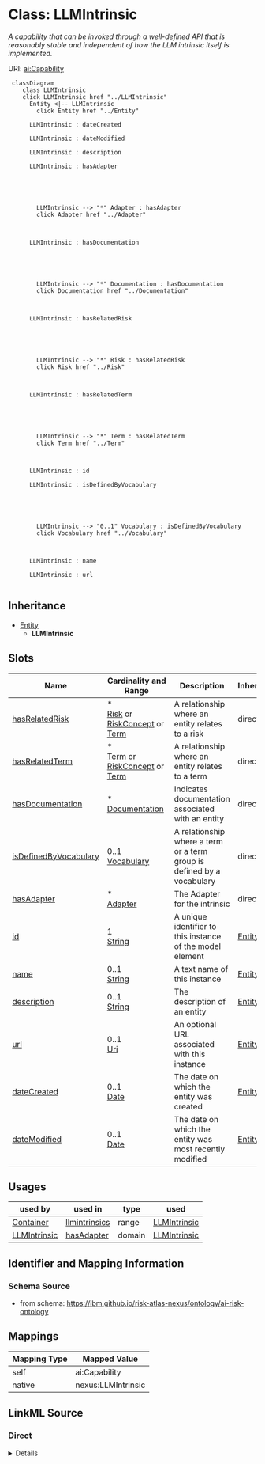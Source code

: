 

# Class: LLMIntrinsic


_A capability that can be invoked through a well-defined API that is reasonably stable and independent of how the LLM intrinsic itself is implemented._





URI: [ai:Capability](https://w3id.org/dpv/ai#Capability)






```mermaid
 classDiagram
    class LLMIntrinsic
    click LLMIntrinsic href "../LLMIntrinsic"
      Entity <|-- LLMIntrinsic
        click Entity href "../Entity"

      LLMIntrinsic : dateCreated

      LLMIntrinsic : dateModified

      LLMIntrinsic : description

      LLMIntrinsic : hasAdapter





        LLMIntrinsic --> "*" Adapter : hasAdapter
        click Adapter href "../Adapter"



      LLMIntrinsic : hasDocumentation





        LLMIntrinsic --> "*" Documentation : hasDocumentation
        click Documentation href "../Documentation"



      LLMIntrinsic : hasRelatedRisk





        LLMIntrinsic --> "*" Risk : hasRelatedRisk
        click Risk href "../Risk"



      LLMIntrinsic : hasRelatedTerm





        LLMIntrinsic --> "*" Term : hasRelatedTerm
        click Term href "../Term"



      LLMIntrinsic : id

      LLMIntrinsic : isDefinedByVocabulary





        LLMIntrinsic --> "0..1" Vocabulary : isDefinedByVocabulary
        click Vocabulary href "../Vocabulary"



      LLMIntrinsic : name

      LLMIntrinsic : url


```





## Inheritance
* [Entity](Entity.md)
    * **LLMIntrinsic**



## Slots

| Name | Cardinality and Range | Description | Inheritance |
| ---  | --- | --- | --- |
| [hasRelatedRisk](hasRelatedRisk.md) | * <br/> [Risk](Risk.md)&nbsp;or&nbsp;<br />[RiskConcept](RiskConcept.md)&nbsp;or&nbsp;<br />[Term](Term.md) | A relationship where an entity relates to a risk | direct |
| [hasRelatedTerm](hasRelatedTerm.md) | * <br/> [Term](Term.md)&nbsp;or&nbsp;<br />[RiskConcept](RiskConcept.md)&nbsp;or&nbsp;<br />[Term](Term.md) | A relationship where an entity relates to a term | direct |
| [hasDocumentation](hasDocumentation.md) | * <br/> [Documentation](Documentation.md) | Indicates documentation associated with an entity | direct |
| [isDefinedByVocabulary](isDefinedByVocabulary.md) | 0..1 <br/> [Vocabulary](Vocabulary.md) | A relationship where a term or a term group is defined by a vocabulary | direct |
| [hasAdapter](hasAdapter.md) | * <br/> [Adapter](Adapter.md) | The Adapter for the intrinsic | direct |
| [id](id.md) | 1 <br/> [String](String.md) | A unique identifier to this instance of the model element | [Entity](Entity.md) |
| [name](name.md) | 0..1 <br/> [String](String.md) | A text name of this instance | [Entity](Entity.md) |
| [description](description.md) | 0..1 <br/> [String](String.md) | The description of an entity | [Entity](Entity.md) |
| [url](url.md) | 0..1 <br/> [Uri](Uri.md) | An optional URL associated with this instance | [Entity](Entity.md) |
| [dateCreated](dateCreated.md) | 0..1 <br/> [Date](Date.md) | The date on which the entity was created | [Entity](Entity.md) |
| [dateModified](dateModified.md) | 0..1 <br/> [Date](Date.md) | The date on which the entity was most recently modified | [Entity](Entity.md) |





## Usages

| used by | used in | type | used |
| ---  | --- | --- | --- |
| [Container](Container.md) | [llmintrinsics](llmintrinsics.md) | range | [LLMIntrinsic](LLMIntrinsic.md) |
| [LLMIntrinsic](LLMIntrinsic.md) | [hasAdapter](hasAdapter.md) | domain | [LLMIntrinsic](LLMIntrinsic.md) |






## Identifier and Mapping Information







### Schema Source


* from schema: https://ibm.github.io/risk-atlas-nexus/ontology/ai-risk-ontology




## Mappings

| Mapping Type | Mapped Value |
| ---  | ---  |
| self | ai:Capability |
| native | nexus:LLMIntrinsic |







## LinkML Source

<!-- TODO: investigate https://stackoverflow.com/questions/37606292/how-to-create-tabbed-code-blocks-in-mkdocs-or-sphinx -->

### Direct

<details>
```yaml
name: LLMIntrinsic
description: A capability that can be invoked through a well-defined API that is reasonably
  stable and independent of how the LLM intrinsic itself is implemented.
from_schema: https://ibm.github.io/risk-atlas-nexus/ontology/ai-risk-ontology
is_a: Entity
slots:
- hasRelatedRisk
- hasRelatedTerm
- hasDocumentation
- isDefinedByVocabulary
- hasAdapter
class_uri: ai:Capability

```
</details>

### Induced

<details>
```yaml
name: LLMIntrinsic
description: A capability that can be invoked through a well-defined API that is reasonably
  stable and independent of how the LLM intrinsic itself is implemented.
from_schema: https://ibm.github.io/risk-atlas-nexus/ontology/ai-risk-ontology
is_a: Entity
attributes:
  hasRelatedRisk:
    name: hasRelatedRisk
    description: A relationship where an entity relates to a risk
    from_schema: https://ibm.github.io/risk-atlas-nexus/ontology/ai-risk-ontology
    rank: 1000
    domain: Any
    alias: hasRelatedRisk
    owner: LLMIntrinsic
    domain_of:
    - Term
    - Action
    - AiEval
    - BenchmarkMetadataCard
    - Adapter
    - LLMIntrinsic
    range: Risk
    multivalued: true
    inlined: false
    any_of:
    - range: RiskConcept
    - range: Term
  hasRelatedTerm:
    name: hasRelatedTerm
    description: A relationship where an entity relates to a term
    from_schema: https://ibm.github.io/risk-atlas-nexus/ontology/ai-risk-ontology
    rank: 1000
    domain: Any
    alias: hasRelatedTerm
    owner: LLMIntrinsic
    domain_of:
    - LLMIntrinsic
    range: Term
    multivalued: true
    inlined: false
    any_of:
    - range: RiskConcept
    - range: Term
  hasDocumentation:
    name: hasDocumentation
    description: Indicates documentation associated with an entity.
    from_schema: https://ibm.github.io/risk-atlas-nexus/ontology/ai-risk-ontology
    rank: 1000
    slot_uri: airo:hasDocumentation
    alias: hasDocumentation
    owner: LLMIntrinsic
    domain_of:
    - Dataset
    - Vocabulary
    - Term
    - RiskTaxonomy
    - Action
    - BaseAi
    - LargeLanguageModelFamily
    - AiEval
    - BenchmarkMetadataCard
    - Adapter
    - LLMIntrinsic
    range: Documentation
    multivalued: true
    inlined: false
  isDefinedByVocabulary:
    name: isDefinedByVocabulary
    description: A relationship where a term or a term group is defined by a vocabulary
    from_schema: https://ibm.github.io/risk-atlas-nexus/ontology/ai-risk-ontology
    rank: 1000
    slot_uri: schema:isPartOf
    alias: isDefinedByVocabulary
    owner: LLMIntrinsic
    domain_of:
    - Term
    - Adapter
    - LLMIntrinsic
    range: Vocabulary
  hasAdapter:
    name: hasAdapter
    description: The Adapter for the intrinsic
    from_schema: https://ibm.github.io/risk-atlas-nexus/ontology/ai-risk-ontology
    rank: 1000
    domain: LLMIntrinsic
    alias: hasAdapter
    owner: LLMIntrinsic
    domain_of:
    - LLMIntrinsic
    range: Adapter
    multivalued: true
    inlined: false
  id:
    name: id
    description: A unique identifier to this instance of the model element. Example
      identifiers include UUID, URI, URN, etc.
    from_schema: https://ibm.github.io/risk-atlas-nexus/ontology/ai-risk-ontology
    rank: 1000
    slot_uri: schema:identifier
    identifier: true
    alias: id
    owner: LLMIntrinsic
    domain_of:
    - Entity
    range: string
    required: true
  name:
    name: name
    description: A text name of this instance.
    from_schema: https://ibm.github.io/risk-atlas-nexus/ontology/ai-risk-ontology
    rank: 1000
    slot_uri: schema:name
    alias: name
    owner: LLMIntrinsic
    domain_of:
    - Entity
    - BenchmarkMetadataCard
    range: string
  description:
    name: description
    description: The description of an entity
    from_schema: https://ibm.github.io/risk-atlas-nexus/ontology/ai-risk-ontology
    rank: 1000
    slot_uri: schema:description
    alias: description
    owner: LLMIntrinsic
    domain_of:
    - Entity
    range: string
  url:
    name: url
    description: An optional URL associated with this instance.
    from_schema: https://ibm.github.io/risk-atlas-nexus/ontology/ai-risk-ontology
    rank: 1000
    slot_uri: schema:url
    alias: url
    owner: LLMIntrinsic
    domain_of:
    - Entity
    range: uri
  dateCreated:
    name: dateCreated
    description: The date on which the entity was created.
    from_schema: https://ibm.github.io/risk-atlas-nexus/ontology/ai-risk-ontology
    rank: 1000
    slot_uri: schema:dateCreated
    alias: dateCreated
    owner: LLMIntrinsic
    domain_of:
    - Entity
    range: date
    required: false
  dateModified:
    name: dateModified
    description: The date on which the entity was most recently modified.
    from_schema: https://ibm.github.io/risk-atlas-nexus/ontology/ai-risk-ontology
    rank: 1000
    slot_uri: schema:dateModified
    alias: dateModified
    owner: LLMIntrinsic
    domain_of:
    - Entity
    range: date
    required: false
class_uri: ai:Capability

```
</details>
